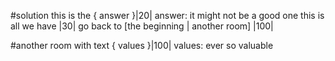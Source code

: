#solution
this is the { answer }|20|
  answer: it might not be a good one
this is all we have |30|
go back to [the beginning | another room] |100|

#another room
with text { values }|100|
  values: ever so valuable
